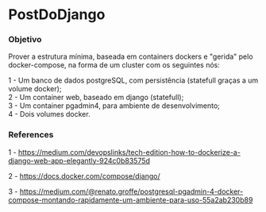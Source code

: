 # PostDoDjango

### Objetivo

Prover a estrutura mínima, baseada em containers dockers e "gerida" pelo docker-compose, na forma de um cluster com os seguintes nós:

1 - Um banco de dados postgreSQL, com persistência (statefull graças a um volume docker);  
2 - Um container web, baseado em django (statefull);  
3 - Um container pgadmin4, para ambiente de desenvolvimento;  
4 - Dois volumes docker.  

### References
1 - https://medium.com/devopslinks/tech-edition-how-to-dockerize-a-django-web-app-elegantly-924c0b83575d  

2 - https://docs.docker.com/compose/django/  

3 - https://medium.com/@renato.groffe/postgresql-pgadmin-4-docker-compose-montando-rapidamente-um-ambiente-para-uso-55a2ab230b89  
